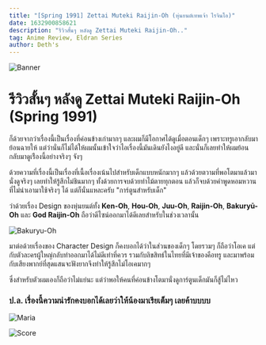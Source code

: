 ```yaml
---
title: "[Spring 1991] Zettai Muteki Raijin-Oh (หุ่นยนต์เทพเจ้า ไรจินโอ)"
date: 1632900858621
description: "รีวิวสั้นๆ หลังดู Zettai Muteki Raijin-Oh.."
tag: Anime Review, Eldran Series
author: Deth's
---
```


![Banner](https://sv1.picz.in.th/images/2021/09/29/CvC0Sb.jpg)

# รีวิวสั้นๆ หลังดู Zettai Muteki Raijin-Oh (Spring 1991)

ก็ด้วยจากว่าเรื่องนี้เป็นเรื่องที่ค่อนข้างเก่ามากๆ และผมก็มีโอกาศได้ดูเมื่อตอนเด็กๆ เพราะทรูเอากลับมาย้อนฉายให้ แต่ว่านั่นก็ไม่ได้ให้ผมนั้นเข้าใจว่าไอเรื่องนี้มันเดินยังไงอยู่ดี และนั่นก็เลยทำให้ผมย้อนกลับมาดูเร่ืองนี้อย่างจริงๆ จังๆ <br />

ด้วยความที่เรื่องนี้เป็นเรื่องที่เนื้อเรื่องเน้นไปสำหรับเด็กแบบหนักมากๆ แล้วด้วยตวามที่พอโตมาแล้วมานั่งดูจริงๆ เลยทำให้รู้สึกไม่ชินมากๆ ทั้งด้วยการจบด้วยท่าไม้ตายทุกตอน แล้วก็จบด้วยคำพูดหอมหวานที่ไม่น่าเอามาใช้จริงๆ ได้ แต่ก็นั่นแหละครับ "การ์ตูนสำหรับเด็ก" <br />

ว่าด้วยเรื่อง Design ของหุ่นยนต์ทั้ง **Ken-Oh**, **Hou-Oh**, **Juu-Oh**, **Raijin-Oh**, **Bakuryū-Oh** และ **God Raijin-Oh** ถือว่าดีไซน์ออกมาได้ดีเลยสำหรับในช่วงเวลานั้น <br />

![Bakuryu-Oh](https://sv1.picz.in.th/images/2021/09/29/CvVXc9.jpg)

มาต่อด้วยเรื่องของ Character Design ก็คงบอกได้ว่าในส่วนของเด็กๆ โดยรวมๆ ก็ถือว่าโอเค แต่กับตัวละครผู้ใหญ่กลับทำออกมาได้ไม่ดีเท่าที่ควร รวมกับลิขสิทธ์ในไทยที่มีเจ้าของคือทรู และมาพร้อมกับเสียงพากย์ที่สุดแสนจะฟังยากจึงทำให้รู้สึกไม่โอเคมากๆ <br />

ซึ่งสำหรับตัวผมเองก็ถือว่าไม่แย่นะ แต่ว่าพอให้คนที่ค่อนข้างโตมานั่งดูการ์ตูนเด็กมันก็สู้ไม่ไหว


### ป.ล. เรื่องนี้ความน่ารักคงบอกได้เลยว่าให้น้องมาเรียเต็มๆ เลยค้าบบบบ
![Maria](https://sv1.picz.in.th/images/2021/09/29/CvCcDk.jpg)

![Score](https://img.shields.io/badge/Score-5%2F10-coral?style=for-the-badge)